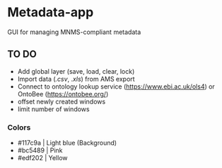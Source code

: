 # Metadata-app

GUI for managing MNMS-compliant metadata

## TO DO

- Add global layer (save, load, clear, lock)
- Import data (_.csv_, ._xls_) from AMS export
- Connect to ontology lookup service (<https://www.ebi.ac.uk/ols4>) or OntoBee (<https://ontobee.org/>)
- offset newly created windows
- limit number of windows

### Colors

- #117c9a | Light blue (Background)
- #bc5489 | Pink
- #edf202 | Yellow

